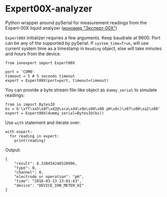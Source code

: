 # Expert00X-analyzer
Python wrapper around pySerial for measurement readings from the Expert-00X liquid analyzer ([иономер "Эксперт-00Х"](http://ionomer.ru))

`Expert00X` initializer requries a few arguments. Keep baudrate at 9600. Port can be any of the supported by pySerial. If `system_time=True`, will use current system time as a timestamp in `Reading` object, else will take minutes and hours from the device. 

```
from ionexpert import Expert00X

port = 'COM0'
timeout = 5 # 5 seconds timeout
expert = Expert00X(port=port, timeout=timeout)
```

You can provide a byte stream file-like object as `dummy_serial` to simulate readings:

```
from io import BytesIO
bs = b'\xff\xa5\x0f\xd2@\xca\xd4\x9e\x00\x00 pH\x0c)\x07\x00\xa2\x00'
expert = Expert00X(dummy_serial=BytesIO(bs))
```

Use `with` statement and iterate over:

```
with expert:
  for reading in expert:
    print(reading)
```

Output:
```
{
	"result": 6.338454246520996,
	"type": 0,
	"channel": 0,
	"electrode or operation": "pH",
	"time": "2018-03-13 23:01:43",
	"device": "DEVICE_ION_METER_HI"
}
